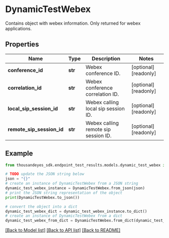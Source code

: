 # DynamicTestWebex

Contains object with webex information. Only returned for webex applications.

## Properties

Name | Type | Description | Notes
------------ | ------------- | ------------- | -------------
**conference_id** | **str** | Webex conference ID. | [optional] [readonly] 
**correlation_id** | **str** | Webex conference correlation ID. | [optional] [readonly] 
**local_sip_session_id** | **str** | Webex calling local sip session ID. | [optional] [readonly] 
**remote_sip_session_id** | **str** | Webex calling remote sip session ID. | [optional] [readonly] 

## Example

```python
from thousandeyes_sdk.endpoint_test_results.models.dynamic_test_webex import DynamicTestWebex

# TODO update the JSON string below
json = "{}"
# create an instance of DynamicTestWebex from a JSON string
dynamic_test_webex_instance = DynamicTestWebex.from_json(json)
# print the JSON string representation of the object
print(DynamicTestWebex.to_json())

# convert the object into a dict
dynamic_test_webex_dict = dynamic_test_webex_instance.to_dict()
# create an instance of DynamicTestWebex from a dict
dynamic_test_webex_from_dict = DynamicTestWebex.from_dict(dynamic_test_webex_dict)
```
[[Back to Model list]](../README.md#documentation-for-models) [[Back to API list]](../README.md#documentation-for-api-endpoints) [[Back to README]](../README.md)


